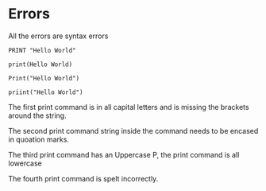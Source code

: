 # Errors

All the errors are syntax errors

    PRINT "Hello World"

    print(Hello World)

    Print("Hello World")

    priint("Hello World")

The first print command is in all capital letters and is missing the brackets around the string.

The second print command string inside the command needs to be encased in quoation marks.

The third print command has an Uppercase P, the print command is all lowercase

The fourth print command is spelt incorrectly.
